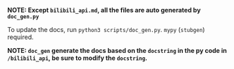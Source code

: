 **NOTE: Except `bilibili_api.md`, all the files are auto generated by `doc_gen.py`**

To update the docs, run `python3 scripts/doc_gen.py`. `mypy` (`stubgen`) required.

**NOTE: `doc_gen` generate the docs based on the `docstring` in the py code in `/bilibili_api`, be sure to modify the `docstring`.**
